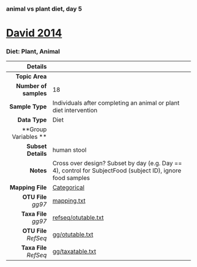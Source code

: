 ### animal vs plant diet, day 5
# [David 2014]( ../docs/david.html )
### Diet: Plant, Animal

| Details                   |                                                           |
| ------------------------: |-----------------------------------------------------------|
| **Topic Area**                |                                                 |
| **Number of samples**         | 18                                         |
| **Sample Type**               | Individuals after completing an animal or plant diet intervention                                         |
| **Data Type**                 | Diet                                           |
| **Group Variables **          |                                            |
| **Subset Details**            | human stool                                  |
| **Notes**                     | Cross over design? Subset by day (e.g. Day == 4), control for SubjectFood (subject ID), ignore food samples                                         |
| **Mapping File**              | [Categorical]( ../datasets/david/Categorical)        |
| **OTU File** *gg97*           | [mapping.txt]( ../datasets/david/mapping.txt)          |
| **Taxa File** *gg97*          | [refseq/otutable.txt]( ../datasets/david/refseq/otutable.txt)        |
| **OTU File** *RefSeq*         | [gg/otutable.txt]( ../datasets/david/gg/otutable.txt)  |
| **Taxa File** *RefSeq*        | [gg/taxatable.txt]( ../datasets/david/gg/taxatable.txt)|